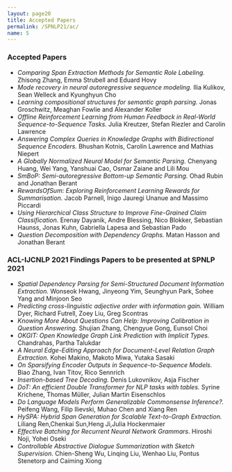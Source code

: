 ```yaml
---
layout: page20
title: Accepted Papers
permalink: /SPNLP21/ac/
name: 5
---
```

### Accepted Papers
* *Comparing Span Extraction Methods for Semantic Role Labeling.* 
Zhisong Zhang, Emma Strubell and Eduard Hovy 
* *Mode recovery in neural autoregressive sequence modeling.* 
Ilia Kulikov, Sean Welleck and Kyunghyun Cho 
* *Learning compositional structures for semantic graph parsing.* 
Jonas Groschwitz, Meaghan Fowlie and Alexander Koller 
* *Offline Reinforcement Learning from Human Feedback in Real-World Sequence-to-Sequence Tasks.* 
Julia Kreutzer, Stefan Riezler and Carolin Lawrence 
* *Answering Complex Queries in Knowledge Graphs with Bidirectional Sequence Encoders.* 
Bhushan Kotnis, Carolin Lawrence and Mathias Niepert 
* *A Globally Normalized Neural Model for Semantic Parsing.* 
Chenyang Huang, Wei Yang, Yanshuai Cao, Osmar Zaiane and Lili Mou 
* *SmBoP: Semi-autoregressive Bottom-up Semantic Parsing.* 
Ohad Rubin and Jonathan Berant 
* *RewardsOfSum: Exploring Reinforcement Learning Rewards for Summarisation.* 
Jacob Parnell, Inigo Jauregi Unanue and Massimo Piccardi 
* *Using Hierarchical Class Structure to Improve Fine-Grained Claim Classification.* 
Erenay Dayanik, Andre Blessing, Nico Blokker, Sebastian Haunss, Jonas Kuhn, Gabriella Lapesa and Sebastian Pado 
* *Question Decomposition with Dependency Graphs.* 
Matan Hasson and Jonathan Berant 

### ACL-IJCNLP 2021 Findings Papers to be presented at SPNLP 2021

* *Spatial Dependency Parsing for Semi-Structured Document Information Extraction.* 
Wonseok Hwang, Jinyeong Yim, Seunghyun Park, Sohee Yang and Minjoon Seo 
* *Predicting cross-linguistic adjective order with information gain.* 
William Dyer, Richard Futrell, Zoey Liu, Greg Scontras 
* *Knowing More About Questions Can Help: Improving Calibration in Question Answering.* 
Shujian Zhang, Chengyue Gong, Eunsol Choi 
* *OKGIT: Open Knowledge Graph Link Prediction with Implicit Types.* 
Chandrahas, Partha Talukdar 
* *A Neural Edge-Editing Approach for Document-Level Relation Graph Extraction.* 
Kohei Makino, Makoto Miwa, Yutaka Sasaki 
* *On Sparsifying Encoder Outputs in Sequence-to-Sequence Models.* 
Biao Zhang, Ivan Titov, Rico Sennrich 
* *Insertion-based Tree Decoding.* 
Denis Lukovnikov, Asja Fischer 
* *DoT: An efficient Double Transformer for NLP tasks with tables.* 
Syrine Krichene, Thomas Müller, Julian Martin Eisenschlos 
* *Do Language Models Perform Generalizable Commonsense Inference?.* 
Peifeng Wang, Filip Ilievski, Muhao Chen and Xiang Ren 
* *HySPA: Hybrid Span Generation for Scalable Text-to-Graph Extraction.* 
Liliang Ren,Chenkai Sun,Heng Ji,Julia Hockenmaier 
* *Effective Batching for Recurrent Neural Network Grammars.* 
Hiroshi Noji, Yohei Oseki 
* *Controllable Abstractive Dialogue Summarization with Sketch Supervision.* 
Chien-Sheng Wu, Linqing Liu, Wenhao Liu, Pontus Stenetorp and Caiming Xiong 
